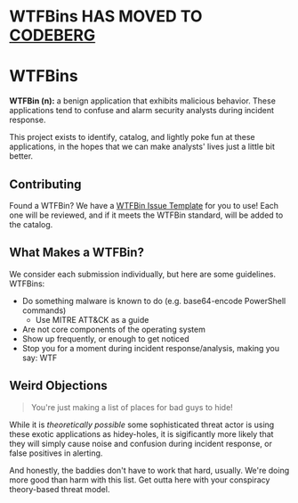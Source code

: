 # WTFBins HAS MOVED TO [CODEBERG](https://codeberg.org/The-Taggart-Institute/wtfbins)

# WTFBins

**WTFBin (n):** a benign application that exhibits malicious behavior. These applications tend to confuse and alarm security analysts during incident response.

This project exists to identify, catalog, and lightly poke fun at these applications, in the hopes that we can make analysts' lives just a little bit better.

## Contributing

Found a WTFBin? We have a [WTFBin Issue Template](https://github.com/mttaggart/wtfbins/issues/new?assignees=&labels=new+wtfbin&template=custom.md&title=%5BNew+WTFBin%5D%3A+WTFBIN+Here) for you to use! Each one will be reviewed, and if it meets the WTFBin standard, will be added to the catalog.

## What Makes a WTFBin?

We consider each submission individually, but here are some guidelines. WTFBins:

- Do something malware is known to do (e.g. base64-encode PowerShell commands)
  - Use MITRE ATT&CK as a guide
- Are not core components of the operating system
- Show up frequently, or enough to get noticed
- Stop you for a moment during incident response/analysis, making you say: WTF

## Weird Objections

> You're just making a list of places for bad guys to hide!

While it is _theoretically possible_ some sophisticated threat actor is using these exotic applications as hidey-holes, it is sigificantly more likely that they will simply cause noise and confusion during incident response, or false positives in alerting.

And honestly, the baddies don't have to work that hard, usually. We're doing more good than harm with this list. Get outta here with your conspiracy theory-based threat model.
